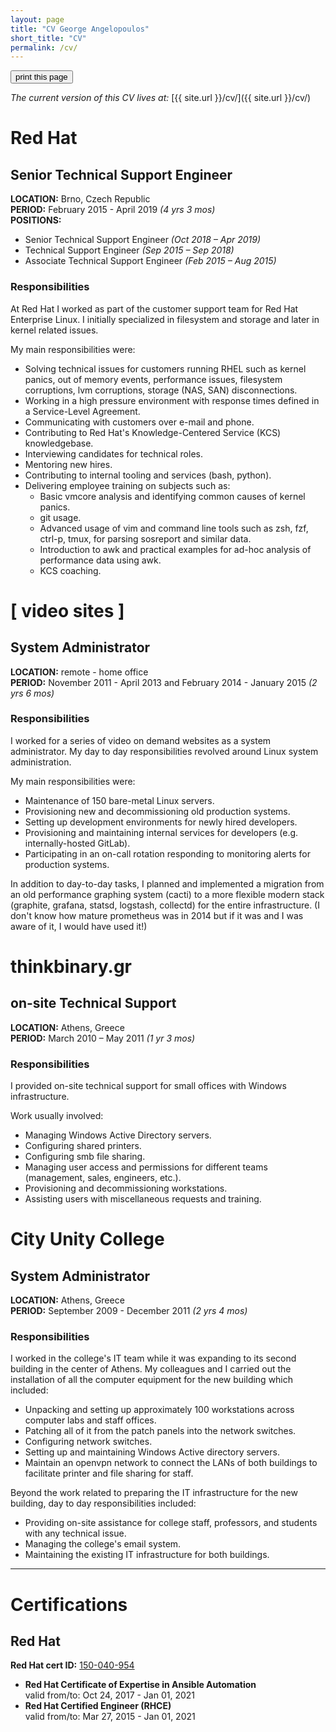 ```yaml
---
layout: page
title: "CV George Angelopoulos"
short_title: "CV"
permalink: /cv/
---
```

<link rel="stylesheet" href="/css/cvprint.css">
<button class="printhide" onclick="window.print();return false;">print this page</button>

*The current version of this CV lives at:* [{{ site.url }}/cv/]({{ site.url }}/cv/)

# Red Hat
##  Senior Technical Support Engineer
**LOCATION:** Brno, Czech Republic  
**PERIOD:** February 2015 - April 2019 *(4 yrs 3 mos)*  
**POSITIONS:**  
* Senior Technical Support Engineer *(Oct 2018 – Apr 2019)*
* Technical Support Engineer *(Sep 2015 – Sep 2018)*
* Associate Technical Support Engineer *(Feb 2015 – Aug 2015)*

### Responsibilities
At Red Hat I worked as part of the customer support team for Red Hat Enterprise Linux. I initially specialized in filesystem and storage and later in kernel related issues. 

My main responsibilities were:
* Solving technical issues for customers running RHEL such as kernel panics, out of memory events, performance issues, filesystem corruptions, lvm corruptions, storage (NAS, SAN) disconnections.
* Working in a high pressure environment with response times defined in a Service-Level Agreement.
* Communicating with customers over e-mail and phone.
* Contributing to Red Hat's Knowledge-Centered Service (KCS) knowledgebase.
* Interviewing candidates for technical roles.
* Mentoring new hires.
* Contributing to internal tooling and services (bash, python).
* Delivering employee training on subjects such as:
    * Basic vmcore analysis and identifying common causes of kernel panics.
    * git usage.
    * Advanced usage of vim and command line tools such as zsh, fzf, ctrl-p, tmux, for parsing sosreport and similar data.
    * Introduction to awk and practical examples for ad-hoc analysis of performance data using awk.
    * KCS coaching.

# [ video sites ]
##  System Administrator
**LOCATION:** remote - home office  
**PERIOD:** November 2011 - April 2013 and February 2014 - January 2015 *(2 yrs 6 mos)*

### Responsibilities
I worked for a series of video on demand websites as a system administrator. My day to day responsibilities revolved around Linux system administration. 

My main responsibilities were:
* Maintenance of 150 bare-metal Linux servers.
* Provisioning new and decommissioning old production systems.
* Setting up development environments for newly hired developers.
* Provisioning and maintaining internal services for developers (e.g. internally-hosted GitLab).
* Participating in an on-call rotation responding to monitoring alerts for production systems.

In addition to day-to-day tasks, I planned and implemented a migration from an old performance graphing system (cacti) to a more flexible modern stack (graphite, grafana, statsd, logstash, collectd) for the entire infrastructure. (I don't know how mature prometheus was in 2014 but if it was and I was aware of it, I would have used it!)

# thinkbinary.gr
##  on-site Technical Support
**LOCATION:** Athens, Greece  
**PERIOD:** March 2010 – May 2011 *(1 yr 3 mos)* 

### Responsibilities
I provided on-site technical support for small offices with Windows infrastructure.

Work usually involved:
* Managing Windows Active Directory servers.
* Configuring shared printers.
* Configuring smb file sharing.
* Managing user access and permissions for different teams (management, sales, engineers, etc.).
* Provisioning and decommissioning workstations.
* Assisting users with miscellaneous requests and training.

# City Unity College
##  System Administrator
**LOCATION:** Athens, Greece  
**PERIOD:** September 2009 - December 2011 *(2 yrs 4 mos)*

### Responsibilities
I worked in the college's IT team while it was expanding to its second building in the center of Athens. My colleagues and I carried out the installation of all the computer equipment for the new building which included:

* Unpacking and setting up approximately 100 workstations across computer labs and staff offices.
* Patching all of it from the patch panels into the network switches.
* Configuring network switches.
* Setting up and maintaining Windows Active directory servers.
* Maintain an openvpn network to connect the LANs of both buildings to facilitate printer and file sharing for staff.

Beyond the work related to preparing the IT infrastructure for the new building, day to day responsibilities included:

* Providing on-site assistance for college staff, professors, and students with any technical issue.
* Managing the college's email system.
* Maintaining the existing IT infrastructure for both buildings.

---

# Certifications
## Red Hat
**Red Hat cert ID:** [150-040-954](https://rhtapps.redhat.com/verify/?certId=150-040-954)  
* **Red Hat Certificate of Expertise in Ansible Automation**  
  valid from/to:	Oct 24, 2017 -  Jan 01, 2021
* **Red Hat Certified Engineer (RHCE)**  
  valid from/to: Mar 27, 2015 - Jan 01, 2021
